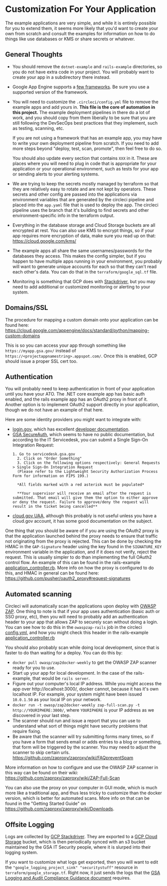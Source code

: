 # Customization For Your Application

The example applications are very simple, and while it is entirely possible for you
to extend them, it seems more likely that you'd want to create your own from scratch
and consult the examples for information on how to do things like use databases or
KMS or share secrets or whatever.

## General Thoughts

* You should remove the `dotnet-example` and `rails-example` directories, so you
  do not have extra code in your project.  You will probably want to create your
  app in a subdirectory there instead.
* Google App Engine supports a 
  [few frameworks](https://cloud.google.com/appengine/docs/flexible/).
  Be sure you use a supported version of the framework.
* You will need to customize the `.circleci/config.yml` file to remove the
  example apps and add yours in.  **This file is the core of automation in this project.**
  The example deployment pipelines in there do a lot of work, and you should copy from
  them liberally to be sure that you are still following the DevSecOps best
  practices that they implement, such as testing, scanning, etc.

  If you are not using a framework that has
  an example app, you may have to write your own deployment pipeline from
  scratch.  If you need to add more steps beyond "deploy, test, scan, promote",
  then feel free to do so.

  You should also update every section that contains `XXX` in it.  These
  are places where you will need to plug in code that is appropriate for your
  application or your operational environment, such as tests for your app or
  sending alerts to your alerting systems.
* We are trying to keep the secrets mostly managed by terraform so that they
  are relatively easy to rotate and are not kept by operators.  These secrets
  and other config are passed into the applications via environment variables
  that are generated by the circleci pipeline and placed into the `app.yaml`
  file that is used to deploy the app.  The circleci pipeline uses
  the branch that it's building to find secrets and other environment-specific
  info in the terraform output.
* Everything in the database storage and Cloud Storage buckets are all encrypted at
  rest.  You can also use KMS to encrypt things, so if your app requires more
  encryption of data, make sure you read up on that:  https://cloud.google.com/kms/
* The example apps all share the same usernames/passwords for the databases they access.
  This makes the config simpler, but if you happen to have multiple apps running in
  your environment, you probably will want to generate unique accounts for each so that
  they can't read each other's data.  You can do that in the `terraform/google_sql.tf`
  file.
* Monitoring is something that GCP does with
  [Stackdriver](https://cloud.google.com/monitoring/),
  but you may need to add additional or customized monitoring or alerting to
  your system.

## Domains/SSL

The procedure for mapping a custom domain onto your application can be found here:
https://cloud.google.com/appengine/docs/standard/python/mapping-custom-domains

This is so you can access your app through something like `https://myapp.gsa.gov/`
instead of `https://<projectappnamestring>.appspot.com/`.  Once this is enabled,
GCP should issue a proper SSL cert too.

## Authentication

You will probably need to keep authentication in front of your application
until you have your ATO.  The .NET core example app has
basic auth enabled, and the rails example app has an OAuth2 proxy in front of it.
Another option is to implement OAuth2 support directly in your application, though
we do not have an example of that here.

Here are some identity providers you might want to integrate with:
  * [login.gov](https://login.gov/), which has excellent
    [developer documentation](https://developers.login.gov/).
  * [GSA SecureAuth](https://secureauth.gsa.gov/), which seems to have
    no public documentation, but according to the IT Servicedesk, you can
    submit a Single Sign-On Integration Request:
    ```
    1. Go to servicedesk.gsa.gov
	  2. Click on "Order Something"
	  3. Click on the following options respectively: General Requests > Single Sign-On Integration Request
	  (Please refer to the Lightweight Security Authorization Process Form for information on FIPS 199.)

	  *All fields marked with a red asterisk must be populated*

	  **Your supervisor will receive an email after the request is submitted. That email will give them the option to either approve or deny the request. Failure to approve/deny the request will result in the ticket being cancelled**
    ```
  * [cloud.gov UAA](https://cloud.gov/docs/apps/leveraging-authentication/),
    although this probably is not useful unless you have a cloud.gov
    account, it has some good documentation on the subject.

One thing that you should be aware of if you are using the OAuth2 proxy is
that the application launched behind the proxy needs to ensure that traffic
not originating from the proxy is rejected.  This can be done by checking
the HMAC in the `GAP-Signature` header using the key found in the `SIGNATURE_KEY`
environment variable in the application, and if it does not verify, reject
the request.  This is usually simpler to do than implementing the full OAuth2
control flow.  An example of this can be found in the rails-example 
[application_controller.rb](https://github.com/18F/gcp-appengine-template/blob/master/rails-example/app/controllers/application_controller.rb).
More info on how the proxy is configured to do this, and HMAC in general can be found here:
https://github.com/pusher/oauth2_proxy#request-signatures

## Automated scanning

Circleci will automatically scan the applications upon deploy with 
[OWASP ZAP](https://www.owasp.org/index.php/OWASP_Zed_Attack_Proxy_Project).  One thing to note
is that if your app uses authentication (basic auth or SSO proxy, etc), then you
will need to probably add an authentication header to your app that allows ZAP to
securely scan without doing a login.  You can see how to do this in the `owaspzap-rails` job
in the circleci [config.yml](https://github.com/18F/gcp-appengine-template/blob/master/.circleci/config.yml),
and how you might check this header in the rails-example 
[application_controller.rb](https://github.com/18F/gcp-appengine-template/blob/master/rails-example/app/controllers/application_controller.rb)

You should also probably scan while doing local development, since that is faster to do
than waiting for a deploy.  You can do this by:
  * `docker pull owasp/zap2docker-weekly` to get the OWASP ZAP scanner ready for you to use.
  * Start up your app for local development.  In the case of the rails-example, that would be
    `rails server`.
  * Figure out your computer's local IP address.  While you might access the app over
    http://localhost:3000/, docker cannot, because it has it's own localhost IP.
    For example, your system might have been issued `10.0.1.50` as your local IP on
    your network.
  * `docker run -t owasp/zap2docker-weekly zap-full-scan.py -t http://YOURIPHERE:3000/`, where
    `YOURIPHERE` is your IP address as we discovered in your last step.
  * The scanner should run and issue a report that you can use to understand what sort of
    things might have security problems that require fixing.
  * Be aware that the scanner will try submitting forms many times, so if you have a form
    that sends email or adds entries to a blog or something, that form will be triggered by
    the scanner.  You may need to adjust the scanner to skip certain urls.
    https://github.com/zaproxy/zaproxy/wiki/FAQpreventSpam

More information on how to configure and use the OWASP ZAP scanner in this way
can be found on their wiki:  https://github.com/zaproxy/zaproxy/wiki/ZAP-Full-Scan  

You can also use the proxy on your computer in GUI mode, which is much more like a traditional
app, and thus less tricky to customize than the docker version, which is better for automated 
scans.  More info on that can be found in the 
"Getting Started Guide" on https://github.com/zaproxy/zaproxy/wiki/Downloads.

## Offsite Logging
Logs are collected by [GCP Stackdriver](https://console.cloud.google.com/logs/viewer).
They are exported to a [GCP Cloud Storage](https://console.cloud.google.com/storage/browser)
bucket, which is then periodically synced with an s3 bucket maintained by the GSA
IT Security people, where it is slurped into their logging system.

If you want to customize what logs get exported, then you will want to edit the 
`"google_logging_project_sink" "securitystuff"` resource
in `terraform/google_storage.tf`.  Right now, it just sends the logs that the 
[GSA Logging and Audit Compliance Guidance document](https://docs.google.com/document/d/1MkaYZr6633vobLkYpNZcqPfQTvCUgR4XNahcmeryXgg/edit)
requires.
